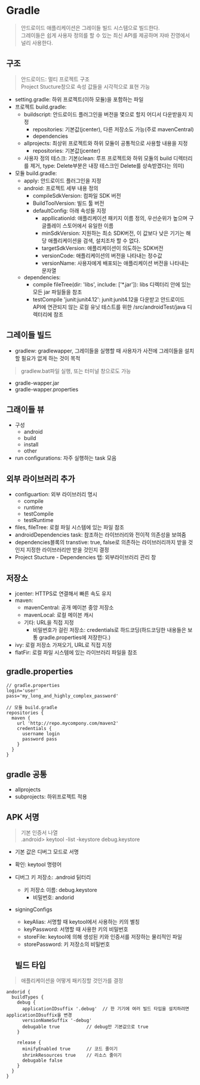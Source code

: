 # Gradle
> 안드로이드 애플리케이션은 그레이들 빌드 시스템으로 빌드한다.  
그레이들은 쉽게 사용자 정의를 할 수 있는 최신 API를 제공하며 자바 진영에서 널리 사용한다.

## 구조
> 안드로이드: 멀티 프로젝트 구조  
> Project Stucture창으로 속성 값들을 시각적으로 표현 가능
- setting.gradle: 하위 프로젝트(이하 모듈)을 포함하는 파일
- 프로젝트 build.gradle: 
  - buildscript: 안드로이드 플러그인을 버전을 몇으로 할지 어디서 다운받을지 지정
    - repositories: 기본값(jcenter), 다른 저장소도 가능(주로 mavenCentral)
    - dependencies
  - allprojects: 최상위 프로젝트와 하위 모듈이 공통적으로 사용할 내용을 지정
    - repositories: 기본값(jcenter)
  - 사용자 정의 테스크: 기본(clean: 루프 프로젝트와 하위 모듈의 build 디렉터리를 제거, type: Delete부분은 내장 테스크인 Delete를 상속받겠다는 의미)
- 모듈 build.gradle: 
  - apply: 안드로이드 플러그인을 지정
  - android: 프로젝트 세부 내용 정의
    - compileSdkVersion: 컴파일 SDK 버전
    - BuildToolVersion: 빌드 툴 버전
    - defaultConfig: 아래 속성들 지정
      - appllicationId: 애플리케이션 패키지 이름 정의, 우선순위가 높으며 구글플레이 스토어에서 유일한 이름
      - minSdkVersion: 지원하는 최소 SDK버전, 이 값보다 낮은 기기는 해당 애플리케이션을 검색, 설치조차 할 수 없다.
      - targetSdkVersion: 애플리케이션이 의도하는 SDK버전
      - versionCode: 애플리케이션의 버전을 나타내는 정수값
      - versionName: 사용자에게 배포되는 애플리케이션 버전을 나타내는 문자열
  - dependencies:
    - compile fileTree(dir: 'libs', include: ['*.jar']): libs 디렉터리 안에 있는 모든 jar 파일들을 참조
    - testCompile 'junit:junit4.12': junit:junit4.12을 다운받고 안드로이드 API에 연관되지 않는 로컬 유닛 테스트를 위한 /src/androidTest/java 디렉터리에 참조

## 그레이들 빌드
- gradlew: gradlewapper, 그레이들을 실행할 때 사용자가 사전에 그레이들을 설치할 필요가 없게 하는 것이 목적
> gradlew.bat파일 실행, 또는 터미널 창으로도 가능
  - gradle-wapper.jar
  - gradle-wapper.properties

## 그래이들 뷰
- 구성
  - android
  - build
  - install
  - other
- run configurations: 자주 실행하는 task 모음

## 외부 라이브러리 추가
- configuartion: 외부 라이브러리 명시
  - compile
  - runtime
  - testCompile
  - testRuntime
- files, fileTree: 로컬 파일 시스템에 있는 파일 참조
- androidDependencies task: 참조하는 라이브러리와 전이적 의존성을 보여줌
- dependencies블록의 transtive: true, false로 의존하는 라이브러리까지 받을 것인지 지정한 라이브러리만 받을 것인지 결정
- Project Stucture - Dependencies 탭: 외부라이브러리 관리 창

## 저장소
- jcenter: HTTPS로 연결해서 빠른 속도 유지
- maven: 
  - mavenCentral: 공개 메이븐 중앙 저장소
  - mavenLocal: 로컬 메이븐 캐시
  - 기타: URL을 직접 지정
    - 비밀번호가 걸린 저장소: credentials로 하드코딩(하드코딩한 내용들은 보통 gradle.properties에 저장한다.)
- ivy: 로컬 저장소 가져오기, URL로 직접 지정
- flatFir: 로컬 파일 시스템에 있는 라이브러리 파일을 참조

## gradle.properties
```
// gradle.properties
login='user'
pass='my_long_and_highly_complex_password'

// 모듈 build.gradle
repositories {
  maven {
    url 'http://repo.mycompony.com/maven2'
    credentials {
      username login
      password pass
    }
  }
}
```

## gradle 공통
- allprojects
- subprojects: 하위프로젝트 적용

## APK 서명
> 기본 인증서 나열  
.android> keytool -list -keystore debug.keystore

- 기본 값은 디버그 모드로 서명
- 확인: keytool 명령어
- 디버그 키 저장소: .android 딝터리
  - 키 저장소 이름: debug.keystore
    - 비밀번호: andorid
- signingConfigs
  - keyAlias: 서명할 때 keytool에서 사용하는 키의 별칭
  - keyPassword: 서명할 때 사용한 키의 비밀번호
  - storeFile: keytool에 의해 생성된 키와 인증서를 저장하는 물리적인 파일
  - storePassword: 키 저장소의 비밀번호
  
  ## 빌드 타입
> 애플리케이션을 어떻게 패키징할 것인가를 결정

```
andorid {
  buildTypes {
    debug {
      applicationIDsuffix '.debug'  // 한 기기에 여러 빌드 타입을 설치하려면 applicationIDsuffix을 변경
      versionNameSuffix '-debug'
      debugable true          // debug만 기본값으로 true
    }

    release {
      minifyEnabled true      // 코드 줄이기
      shrinkResources true    // 리소스 줄이기
      debugable false
    }
  }
}
```
